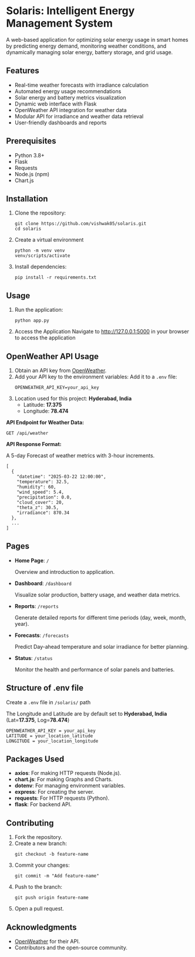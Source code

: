 # Solaris: Intelligent Energy Management System

A web-based application for optimizing solar energy usage in smart homes by predicting energy demand, monitoring weather conditions, and dynamically managing solar energy, battery storage, and grid usage.

## Features
- Real-time weather forecasts with irradiance calculation
- Automated energy usage recommendations
- Solar energy and battery metrics visualization
- Dynamic web interface with Flask
- OpenWeather API integration for weather data
- Modular API for irradiance and weather data retrieval
- User-friendly dashboards and reports

## Prerequisites
- Python 3.8+
- Flask
- Requests
- Node.js (npm)
- Chart.js

## Installation
1. Clone the repository:
    ```
    git clone https://github.com/vishwak05/solaris.git
    cd solaris
    ```
2. Create a virtual environment
    ```
    python -m venv venv
    venv/scripts/activate
    ```
3. Install dependencies:
    ```
    pip install -r requirements.txt
    ```

## Usage
1. Run the application:
    ```
    python app.py
    ```
2. Access the Application
    Navigate to http://127.0.0.1:5000 in your browser to access the application

## OpenWeather API Usage
1. Obtain an API key from [OpenWeather](https://openweathermap.org/api).
2. Add your API key to the environment variables:
      Add it to a `.env` file:
      ```
      OPENWEATHER_API_KEY=your_api_key
      ```
3. Location used for this project: **Hyderabad, India**
    - Latitude: **17.375**
    - Longitude: **78.474**

**API Endpoint for Weather Data:**

```
GET /api/weather
```

**API Response Format:**

A 5-day Forecast of weather metrics with 3-hour increments.
```
[
  {
    "datetime": "2025-03-22 12:00:00",
    "temperature": 32.5,
    "humidity": 60,
    "wind_speed": 5.4,
    "precipitation": 0.0,
    "cloud_cover": 20,
    "theta_z": 30.5,
    "irradiance": 870.34
  },
  ...
]
```

## Pages
- **Home Page**: ```/``` 

    Overview and introduction to application.

- **Dashboard**: ```/dashboard```

    Visualize solar production, battery usage, and weather data metrics.

- **Reports**: ```/reports```
    
    Generate detailed reports for different time periods (day, week, month, year).

- **Forecasts**: ```/forecasts```

    Predict Day-ahead temperature and solar irradiance for better planning.

- **Status**: ```/status```

    Monitor the health and performance of solar panels and batteries.

## Structure of .env file
Create a ```.env``` file in ```/solaris/``` path

The Longitude and Latitude are by default set to **Hyderabad, India** (Lat=**17.375**, Log=**78.474**)
```
OPENWEATHER_API_KEY = your_api_key
LATITUDE = your_location_latitude
LONGITUDE = your_location_longitude
```

## Packages Used
- **axios**: For making HTTP requests (Node.js).
- **chart.js**: For making Graphs and Charts.
- **dotenv**: For managing environment variables.
- **express**: For creating the server.
- **requests**: For HTTP requests (Python).
- **flask**: For backend API.

## Contributing
1. Fork the repository.
2. Create a new branch:
    ```
    git checkout -b feature-name
    ```
3. Commit your changes:
    ```
    git commit -m "Add feature-name"
    ```
4. Push to the branch:
    ```
    git push origin feature-name
    ```
5. Open a pull request.


## Acknowledgments
- [OpenWeather](https://openweathermap.org/) for their API.
- Contributors and the open-source community.
